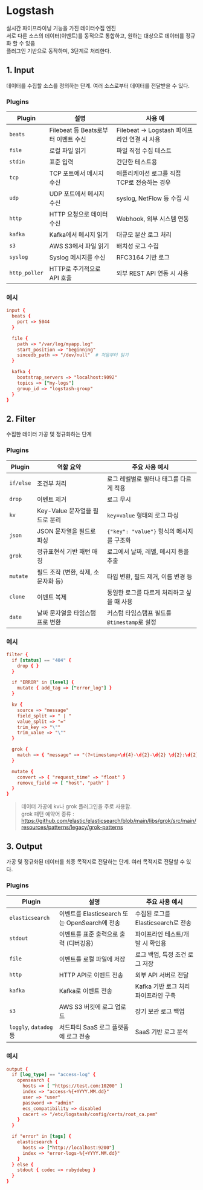 # Logstash
실시간 파이프라이닝 기능을 가진 데이터수집 엔진  
서로 다른 소스의 데이터(이벤트)를 동적으로 통합하고, 원하는 대상으로 데이터를 정규화 할 수 있음  
플러그인 기반으로 동작하며, 3단계로 처리한다.

## 1. Input
데이터를 수집할 소스를 정의하는 단계. 여러 소스로부터 데이터를 전달받을 수 있다.

### Plugins
| Plugin          | 설명                         | 사용 예                              |
| --------------- | -------------------------- | --------------------------------- |
| `beats`         | Filebeat 등 Beats로부터 이벤트 수신 | Filebeat → Logstash 파이프라인 연결 시 사용 |
| `file`          | 로컬 파일 읽기                   | 파일 직접 수집 테스트                      |
| `stdin`         | 표준 입력                      | 간단한 테스트용                          |
| `tcp`           | TCP 포트에서 메시지 수신            | 애플리케이션 로그를 직접 TCP로 전송하는 경우        |
| `udp`           | UDP 포트에서 메시지 수신            | syslog, NetFlow 등 수집 시            |
| `http`          | HTTP 요청으로 데이터 수신           | Webhook, 외부 시스템 연동                |
| `kafka`         | Kafka에서 메시지 읽기             | 대규모 분산 로그 처리                      |
| `s3`            | AWS S3에서 파일 읽기             | 배치성 로그 수집                         |
| `syslog`        | Syslog 메시지를 수신             | RFC3164 기반 로그                     |
| `http_poller`   | HTTP로 주기적으로 API 호출         | 외부 REST API 연동 시 사용               |


### 예시
```conf
input {
  beats {
    port => 5044
  }

  file {
    path => "/var/log/myapp.log"
    start_position => "beginning"
    sincedb_path => "/dev/null"  # 처음부터 읽기
  }

  kafka {
    bootstrap_servers => "localhost:9092"
    topics => ["my-logs"]
    group_id => "logstash-group"
  }
}
```

## 2. Filter
수집한 데이터 가공 및 정규화하는 단계

### Plugins
| Plugin    | 역할 요약                | 주요 사용 예시                        |
| --------- | ---------------------- | ------------------------------- |
| `if/else` | 조건부 처리                 | 로그 레벨별로 필터나 태그를 다르게 적용          |
| `drop`    | 이벤트 제거                 | 로그 무시   |
| `kv`      | Key-Value 문자열을 필드로 분리  | `key=value` 형태의 로그 파싱         |
| `json`    | JSON 문자열을 필드로 파싱       | `{"key": "value"}` 형식의 메시지를 구조화 |
| `grok`    | 정규표현식 기반 패턴 매칭         | 로그에서 날짜, 레벨, 메시지 등을 추출          |
| `mutate`  | 필드 조작 (변환, 삭제, 소문자화 등) | 타입 변환, 필드 제거, 이름 변경 등           |
| `clone`   | 이벤트 복제                 | 동일한 로그를 다르게 처리하고 싶을 때 사용        |
| `date`    | 날짜 문자열을 타임스탬프로 변환      | 커스텀 타임스탬프 필드를 `@timestamp`로 설정  |


### 예시
```conf
filter {
  if [status] == "404" {
    drop { }
  }

  if "ERROR" in [level] {
    mutate { add_tag => ["error_log"] }
  }

  kv {
    source => "message"
    field_split => " | "
    value_split => "="
    trim_key => "\""
    trim_value => "\""
  }

  grok {
    match => { "message" => "(?<timestamp>\d{4}-\d{2}-\d{2} \d{2}:\d{2}:\d{2}) \[%{DATA:thread}\] %{LOGLEVEL:level} %{JAVACLASS:logger} - %{GREEDYDATA:msg}" }
  }

  mutate {
    convert => { "request_time" => "float" }
    remove_field => [ "host", "path" ]
  }
}
```

> 데이터 가공에 kv나 grok 플러그인을 주로 사용함.  
> grok 패턴 예약어 종류 : https://github.com/elastic/elasticsearch/blob/main/libs/grok/src/main/resources/patterns/legacy/grok-patterns


## 3. Output
가공 및 정규화된 데이터를 최종 목적지로 전달하는 단계. 여러 목적지로 전달할 수 있다.

### Plugins
| Plugin                | 설명                                  | 주요 사용 예시                |
| --------------------- | ------------------------------------ | ------------------------- |
| `elasticsearch`       | 이벤트를 Elasticsearch 또는 OpenSearch에 전송 | 수집된 로그를 Elasticsearch로 전송 |
| `stdout`              | 이벤트를 표준 출력으로 출력 (디버깅용)               | 파이프라인 테스트/개발 시 확인용        |
| `file`                | 이벤트를 로컬 파일에 저장                       | 로그 백업, 특정 조건 로그 저장        |
| `http`                | HTTP API로 이벤트 전송                     | 외부 API 서버로 전달             |
| `kafka`               | Kafka로 이벤트 전송                        | Kafka 기반 로그 처리 파이프라인 구축   |
| `s3`                  | AWS S3 버킷에 로그 업로드                    | 장기 보관 로그 백업               |
| `loggly`, `datadog` 등 | 서드파티 SaaS 로그 플랫폼에 로그 전송              | SaaS 기반 로그 분석             |

### 예시
```conf
output {
  if [log_type] == "access-log" {
    opensearch {
      hosts => [ "https://test.com:10200" ]
      index => "access-%{+YYYY.MM.dd}"
      user => "user"
      password => "admin"
      ecs_compatibility => disabled
      cacert => "/etc/logstash/config/certs/root_ca.pem"
    }
  }

  if "error" in [tags] {
    elasticsearch {
      hosts => ["http://localhost:9200"]
      index => "error-logs-%{+YYYY.MM.dd}"
    }
  } else {
    stdout { codec => rubydebug }
  }
}

```
